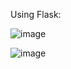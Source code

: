 Using Flask: 


![image](https://github.com/user-attachments/assets/50bc15dd-bd2e-429b-9da5-06de6d91cd09)


![image](https://github.com/user-attachments/assets/a1209d22-41a8-4635-a63a-f0f3a896b281)
